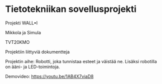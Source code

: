 # Tietotekniikan sovellusprojekti

Projekti WALL•I

Mikkola ja Simula

TVT20KMO

Projektiin liittyviä dokumentteja

Projektin aihe: Robotti, joka tunnistaa esteet ja väistää ne. Lisäksi robotilla on ääni- ja LED-toimintoja.

Demovideo: https://youtu.be/1AB4X7viaD8


